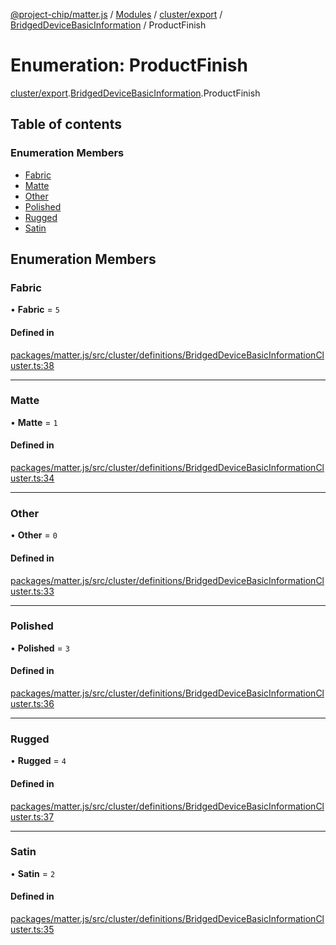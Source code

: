 [@project-chip/matter.js](../README.md) / [Modules](../modules.md) / [cluster/export](../modules/cluster_export.md) / [BridgedDeviceBasicInformation](../modules/cluster_export.BridgedDeviceBasicInformation.md) / ProductFinish

# Enumeration: ProductFinish

[cluster/export](../modules/cluster_export.md).[BridgedDeviceBasicInformation](../modules/cluster_export.BridgedDeviceBasicInformation.md).ProductFinish

## Table of contents

### Enumeration Members

- [Fabric](cluster_export.BridgedDeviceBasicInformation.ProductFinish.md#fabric)
- [Matte](cluster_export.BridgedDeviceBasicInformation.ProductFinish.md#matte)
- [Other](cluster_export.BridgedDeviceBasicInformation.ProductFinish.md#other)
- [Polished](cluster_export.BridgedDeviceBasicInformation.ProductFinish.md#polished)
- [Rugged](cluster_export.BridgedDeviceBasicInformation.ProductFinish.md#rugged)
- [Satin](cluster_export.BridgedDeviceBasicInformation.ProductFinish.md#satin)

## Enumeration Members

### Fabric

• **Fabric** = ``5``

#### Defined in

[packages/matter.js/src/cluster/definitions/BridgedDeviceBasicInformationCluster.ts:38](https://github.com/project-chip/matter.js/blob/3adaded6/packages/matter.js/src/cluster/definitions/BridgedDeviceBasicInformationCluster.ts#L38)

___

### Matte

• **Matte** = ``1``

#### Defined in

[packages/matter.js/src/cluster/definitions/BridgedDeviceBasicInformationCluster.ts:34](https://github.com/project-chip/matter.js/blob/3adaded6/packages/matter.js/src/cluster/definitions/BridgedDeviceBasicInformationCluster.ts#L34)

___

### Other

• **Other** = ``0``

#### Defined in

[packages/matter.js/src/cluster/definitions/BridgedDeviceBasicInformationCluster.ts:33](https://github.com/project-chip/matter.js/blob/3adaded6/packages/matter.js/src/cluster/definitions/BridgedDeviceBasicInformationCluster.ts#L33)

___

### Polished

• **Polished** = ``3``

#### Defined in

[packages/matter.js/src/cluster/definitions/BridgedDeviceBasicInformationCluster.ts:36](https://github.com/project-chip/matter.js/blob/3adaded6/packages/matter.js/src/cluster/definitions/BridgedDeviceBasicInformationCluster.ts#L36)

___

### Rugged

• **Rugged** = ``4``

#### Defined in

[packages/matter.js/src/cluster/definitions/BridgedDeviceBasicInformationCluster.ts:37](https://github.com/project-chip/matter.js/blob/3adaded6/packages/matter.js/src/cluster/definitions/BridgedDeviceBasicInformationCluster.ts#L37)

___

### Satin

• **Satin** = ``2``

#### Defined in

[packages/matter.js/src/cluster/definitions/BridgedDeviceBasicInformationCluster.ts:35](https://github.com/project-chip/matter.js/blob/3adaded6/packages/matter.js/src/cluster/definitions/BridgedDeviceBasicInformationCluster.ts#L35)
